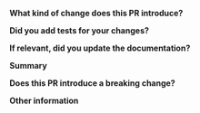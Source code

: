 <!-- Thanks for submitting a pull request! Please provide enough information so that others can review your pull request. -->

**What kind of change does this PR introduce?**
<!-- E.g. a bugfix, feature, refactoring, build related change, etc… -->

**Did you add tests for your changes?**

**If relevant, did you update the documentation?**

**Summary**

<!-- Explain the **motivation** for making this change. What existing problem does the pull request solve? -->
<!-- Try to link to an open issue for more information. -->

**Does this PR introduce a breaking change?**
<!-- If this PR introduces a breaking change, please describe the impact and a migration path for existing applications. -->

**Other information**